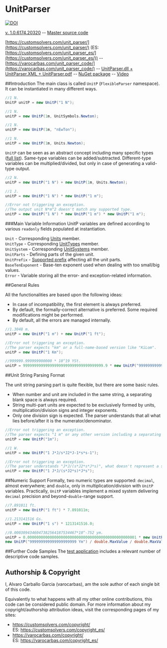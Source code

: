 # UnitParser 

[![DOI](https://zenodo.org/badge/64607240.svg)](https://zenodo.org/badge/latestdoi/64607240) 

[v. 1.0.6174.20320](https://github.com/varocarbas/FlexibleParser/releases/tag/1.0.6174.20320) -- [Master source code](https://github.com/varocarbas/FlexibleParser/tree/master/all_code/UnitParser/Source)

[https://customsolvers.com/unit_parser/](https://customsolvers.com/unit_parser/) (ES: [https://customsolvers.com/unit_parser_es/](https://customsolvers.com/unit_parser_es/)) -- [https://varocarbas.com/unit_parser_code/](https://varocarbas.com/unit_parser_code/) -- [UnitParser.dll + UnitParser.XML + UnitParser.pdf](https://customsolvers.com/downloads/flexible_parser/unit_parser/) -- [NuGet package](https://www.nuget.org/packages/UnitParser/) -- [Video](https://www.youtube.com/watch?v=8LJptIg3Z4Y)

##Introduction
The main class is called ```UnitP``` (```FlexibleParser``` namespace). It can be instantiated in many different ways.

```C#
//1 N.
UnitP unitP = new UnitP("1 N"); 

//1 N.
unitP = new UnitP(1m, UnitSymbols.Newton);

//1 N.
unitP = new UnitP(1m, "nEwTon");

//1 N.
unitP = new UnitP(1m, Units.Newton);
```

```UnitP``` can be seen as an abstract concept including many specific types ([full list](https://github.com/varocarbas/FlexibleParser/blob/master/all_code/UnitParser/Source/Keywords/Public/Keywords_Public_Types.cs)). Same-type variables can be added/subtracted. Different-type variables can be multiplied/divided, but only in case of generating a valid-type output.

```C#
//2 N.
unitP = new UnitP("1 N") + new UnitP(1m, Units.Newton);

//1 J.
unitP = new UnitP("1 N") * new UnitP("1 m");

//Error not triggering an exception. 
//The output unit N*m^2 doesn't match any supported type.
unitP = new UnitP("1 N") * new UnitP("1 m") * new UnitP("1 m"); 
```

###Main Variable Information
UnitP variables are defined according to various ```readonly``` fields populated at instantiation.

```Unit``` - Corresponding [Units](https://github.com/varocarbas/FlexibleParser/blob/master/all_code/UnitParser/Source/Keywords/Public/Units/Keywords_Public_Units_Names.cs) member.<br>
```UnitType``` - Corresponding [UnitTypes](https://github.com/varocarbas/FlexibleParser/blob/master/all_code/UnitParser/Source/Keywords/Public/Keywords_Public_Types.cs) member.<br>
```UnitSystem``` - Corresponding [UnitSystems](https://github.com/varocarbas/FlexibleParser/blob/master/all_code/UnitParser/Source/Keywords/Public/Keywords_Public_Miscellaneous.cs) member.<br>
```UnitParts``` - Defining parts of the given unit.<br>
```UnitPrefix``` - [Supported prefix](https://github.com/varocarbas/FlexibleParser/blob/master/all_code/UnitParser/Source/Keywords/Public/Keywords_Public_Prefixes.cs) affecting all the unit parts.<br>
```BaseTenExponent``` - Base-ten exponent used when dealing with too small/big values.<br>
```Error``` - Variable storing all the error- and exception-related information.

##General Rules

All the functionalities are based upon the following ideas:
- In case of incompatibility, the first element is always preferred.
- By default, the formally-correct alternative is preferred. Some required modifications might be performed.
- By default, all the errors are managed internally.

```C#
//1.3048 m.
unitP = new UnitP("1 m") + new UnitP("1 ft"); 

//Error not triggering an exception. 
//The parser expects "km" or a full-name-based version like "KiLom".
unitP = new UnitP("1 Km"); 

//999999.999999900000 * 10^19 YSt.
unitP = 999999999999999999999999999999999999.9 * new UnitP("9999999999999 St"); 
```

##Unit String Parsing Format

The unit string parsing part is quite flexible, but there are some basic rules.
- When number and unit are included in the same string, a separating blank space is always required.
- String multi-part units are expected to be exclusively formed by units, multiplication/division signs and integer exponents.
- Only one division sign is expected. The parser understands that all what lies before/after it is the numerator/denominator.

```C#
//Error not triggering an exception. 
//The parser expects "1 m" or any other version including a separating blank space.
unitP = new UnitP("1m"); 

//1 W.
unitP = new UnitP("1 J*J/s*J2*J-1*s*s-1");

//Error not triggering an exception. 
//The parser understands "J*J/(s*J2*s*J*s)", what doesn't represent a supported type.
unitP = new UnitP("1 J*J/(s*J2*s)*J*s");
```

##Numeric Support
Formally, two numeric types are supported: ```decimal```, almost everywhere; and ```double```, only in multiplication/division with ```UnitP``` variables. Practically, ```UnitP``` variables implement a mixed system delivering ```decimal``` precision and beyond-```double```-range support. 

```C#
//7.891011 ft.
unitP = new UnitP("1 ft") * 7.891011m;

//1.213141516 Gs.
unitP = new UnitP("1 s") * 1213141516.0;

//0.0003094346047382564187534467*10^-752 ym.
unitP = 0.0000000000000000000000000000000000000000000000001 * new UnitP(0.000000000000000000001m, "ym2") / 
new UnitP("999999999999999999999 Ym") / double.MaxValue / double.MaxValue; 
```

##Further Code Samples
The [test application](https://github.com/varocarbas/FlexibleParser/blob/master/all_code/Test/Parts/UnitParser.cs) includes a relevant number of descriptive code samples. 

## Authorship & Copyright

I, Alvaro Carballo Garcia (varocarbas), am the sole author of each single bit of this code.

Equivalently to what happens with all my other online contributions, this code can be considered public domain. For more information about my copyright/authorship attribution ideas, visit the corresponding pages of my sites:
- https://customsolvers.com/copyright/<br/> 
ES: https://customsolvers.com/copyright_es/
- https://varocarbas.com/copyright/<br/>ES: https://varocarbas.com/copyright_es/
